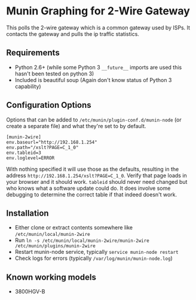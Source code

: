 Munin Graphing for 2-Wire Gateway
=================================

This polls the 2-wire gateway which is a common gateway used by ISPs.  It contacts the gateway and pulls the ip traffic statistics.

Requirements
------------

* Python 2.6+ (while some Python 3 `__future__` imports are used this hasn't been tested on python 3)
* Included is beautiful soup (Again don't know status of Python 3 capability)

Configuration Options
---------------------

Options that can be added to `/etc/munin/plugin-conf.d/munin-node` (or create a separate file) and what they're set to by default.

    [munin-2wire]
    env.baseurl="http://192.168.1.254"
    env.path="/xslt?PAGE=C_1_0"
    env.tableid=3
    env.loglevel=ERROR

With nothing specified it will use those as the defaults, resulting in the address `http://192.168.1.254/xslt?PAGE=C_1_0`. Verify that page loads in your browser and it should work. `tableid` should never need changed but who knows what a software update could do. It does involve some debugging to determine the correct table if that indeed doesn't work.

Installation
------------

* Either clone or extract contents somewhere like `/etc/munin/local/munin-2wire`
* Run `ln -s /etc/munin/local/munin-2wire/munin-2wire /etc/munin/plugins/munin-2wire`
* Restart munin-node service, typically `service munin-node restart`
* Check logs for errors (typically `/var/log/munin/munin-node.log`)

Known working models
--------------------

* 3800HGV-B
